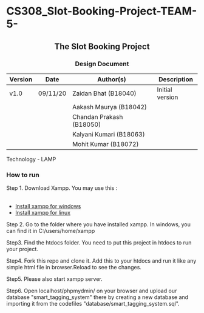 # CS308_Slot-Booking-Project-TEAM-5-
## <center> The Slot Booking Project </center>

### <center> Design Document </center>

Version | Date | Author(s) | Description
------- | ----- | ------------------------| ------------------- 
v1.0    | 09/11/20 | Zaidan Bhat (B18040) | Initial version
 | | | Aakash Maurya (B18042) | 
 | | | Chandan Prakash (B18050) | 
 | | | Kalyani Kumari (B18063) | 
 | | | Mohit Kumar (B18072) | 

Technology - LAMP 

### How to run 

Step 1. Download Xampp. You may use this :
    <ul>   
        <li>[Install xampp for windows](https://www.apachefriends.org/download.html) </li>
        <li>[Install xampp for linux](https://www.apachefriends.org/download.html) </li>
    </ul>

Step 2. Go to the folder where you have installed xampp. In windows, you can find it in C:/users/home/xampp

Step3. Find the htdocs folder. You need to put this project in htdocs to run your project. 

Step4. Fork this repo and clone it. Add this to your htdocs and run it like any simple html file in browser.Reload to see the changes.

Step5. Please also start xampp server.

Step6. Open localhost/phpmydmin/ on your browser and upload our database "smart_tagging_system" there by creating a new database and importing it from the codefiles "database/smart_tagging_system.sql".
